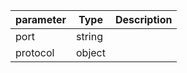 | parameter | Type | Description |
| ----------- | ----------- |----------- |
| port  |  string  |    |
| protocol  |  object  |    |